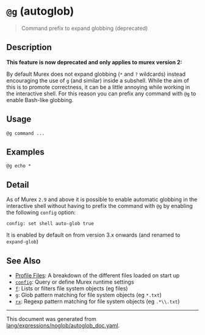 # `@g` (autoglob) 

> Command prefix to expand globbing (deprecated)

## Description

**This feature is now deprecated and only applies to murex version 2:**

By default Murex does not expand globbing (`*` and `?` wildcards) instead
encouraging the use of `g` (and similar) inside a subshell. While the aim of
this is to promote correctness, it can be a little annoying while working in
the interactive shell. For this reason you can prefix any command with `@g` to
enable Bash-like globbing.

## Usage

```
@g command ...
```

## Examples

```
@g echo *
```

## Detail

As of Murex `2.9` and above it is possible to enable automatic globbing in
the interactive shell without having to prefix the command with `@g` by
enabling the following `config` option:

```
config: set shell auto-glob true
```

It is enabled by default on from version 3.x onwards (and renamed to
`expand-glob`)

## See Also

* [Profile Files](../user-guide/profile.md):
  A breakdown of the different files loaded on start up
* [`config`](../commands/config.md):
  Query or define Murex runtime settings
* [`f`](../commands/f.md):
  Lists or filters file system objects (eg files)
* [`g`](../commands/g.md):
  Glob pattern matching for file system objects (eg `*.txt`)
* [`rx`](../commands/rx.md):
  Regexp pattern matching for file system objects (eg `.*\\.txt`)

<hr/>

This document was generated from [lang/expressions/noglob/autoglob_doc.yaml](https://github.com/lmorg/murex/blob/master/lang/expressions/noglob/autoglob_doc.yaml).